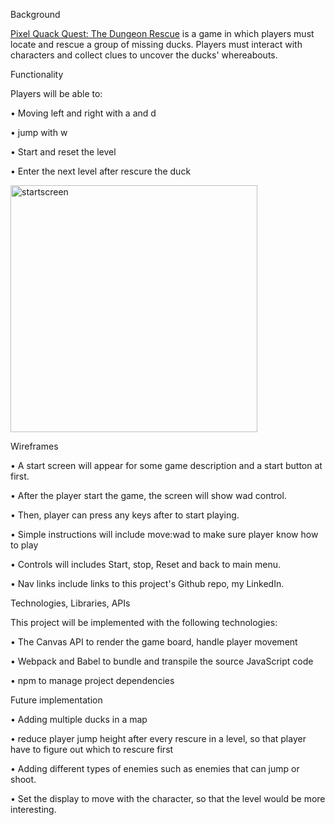 Background

<a rel="noreferrer" target="_blank" href="https://wuyuwenj.github.io/JS_project/">Pixel Quack Quest: The Dungeon Rescue</a> is a game in which players must locate and rescue a group of missing ducks. Players must interact with characters and collect clues to uncover the ducks' whereabouts.


Functionality

Players will be able to: 

•	Moving left and right with a and d

•	jump with w

•	Start and reset the level

•	Enter the next level after rescure the duck


<img width="395" alt="startscreen" src="https://user-images.githubusercontent.com/83894727/217940436-ce855f0e-9418-4450-9402-bf117dab29a3.png">


Wireframes


•	A start screen will appear for some game description and a start button at first.

•	After the player start the game, the screen will show wad control. 

•	Then, player can press any keys after to start playing.

•	Simple instructions will include move:wad to make sure player know how to play

•	Controls will includes Start, stop, Reset and back to main menu.

•	Nav links include links to this project's Github repo, my LinkedIn.


Technologies, Libraries, APIs

This project will be implemented with the following technologies:

•	The Canvas API to render the game board, handle player movement

•	Webpack and Babel to bundle and transpile the source JavaScript code

•	npm to manage project dependencies






Future implementation

•	Adding multiple ducks in a map

•	reduce player jump height after every rescure in a level, so that player have to figure out which to rescure first

•	Adding different types of enemies such as enemies that can jump or shoot.

•	Set the display to move with the character, so that the level would be more interesting.

